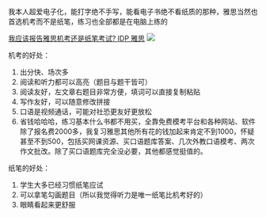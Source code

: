我本人超爱电子化，能打字绝不手写，能看电子书绝不看纸质的那种，雅思当然也首选机考而不是纸笔，练习也全部都是在电脑上练的

[我应该报告雅思机考还是纸笔考试? IDP 雅思](https://ielts.idp.com/hongkong/about/article-computer-delivered-paper-based-ielts-comparison/zh-hans)
![](https://picture-guan.oss-cn-hangzhou.aliyuncs.com/20220816143118.png)


机考的好处：
1. 出分快、场次多 
2. 阅读和听力都可以高亮（题目与题干皆可）
3. 阅读友好，左文章右题目非常方便，填词可以直接复制粘贴  
4. 写作友好，可以随意修改拼接 
5. 口语是视频通话，可能对社恐更友好更放松
6. 省钱哈哈哈，练习基本什么书都不用买，全靠免费模考平台和各种网站、软件
   除了报名费2000多，我复习雅思其他所有花的钱加起来肯定不到1000，怀疑甚至不到500，包括买网课资源、买口语题库答案、几次外教口语模考、两次作文批改。除了买口语题库完全没必要，其他都感觉挺值的。


纸笔的好处：
1. 学生大多已经习惯纸笔应试
2. 可以拿笔勾画题目（所以我觉得听力是唯一纸笔比机考好的）
3. 眼睛看起来更舒服

